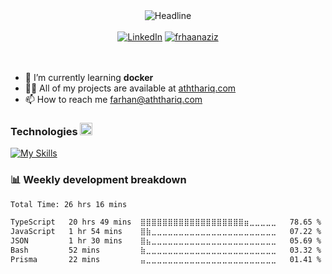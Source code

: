 <div>
  <div align=center>
    <img src="https://readme-typing-svg.herokuapp.com?font=Helvetica&size=32&duration=2500&pause=500&color=FFFFFF&center=true&vCenter=true&random=false&width=600&lines=I'm+Farhan+Aziz;A+Software+Engineer" alt="Headline" />
  </div>
  <br>
  <div align=center>
    <a href="https://www.linkedin.com/in/frhaanaziz/"><img src="https://img.shields.io/badge/Linkedin-0077b5?style=flat&logo=linkedin" alt="LinkedIn"/></a>
    <a href="https://github.com/frhaanaziz">
      <img src="https://komarev.com/ghpvc/?username=frhaanaziz&label=Profile%20Views&color=0e75b6&style=flat" alt="frhaanaziz"/>
    </a>
  </div>
  <br>
  <div align=left>
      <br>
      <ul>
          <li>🌱 I’m currently learning <b>docker</b></li>
          <li>👨‍💻 All of my projects are available at <a href="https://aththariq.com">aththariq.com</a></li>
          <li>📫 How to reach me <a href="mailto:farhan@aththariq.com">farhan@aththariq.com</a></li>
      </ul>
  </div>
  <div alighn=left>
    <h3>Technologies <img src="https://media2.giphy.com/media/QssGEmpkyEOhBCb7e1/giphy.gif?cid=ecf05e47a0n3gi1bfqntqmob8g9aid1oyj2wr3ds3mg700bl&rid=giphy.gif" width=20px></h3>  
  </div>
</div>

  [![My Skills](https://skillicons.dev/icons?i=html,css,js,ts,react,svelte,vue,nextjs,nuxtjs,nodejs,nestjs,tailwind,prisma,githubactions,sentry,nginx,git,supabase,mysql,cypress)](https://skillicons.dev)

 <h3>📊 Weekly development breakdown</h3>  

<!--START_SECTION:waka-->

```txt
Total Time: 26 hrs 16 mins

TypeScript   20 hrs 49 mins  ⣿⣿⣿⣿⣿⣿⣿⣿⣿⣿⣿⣿⣿⣿⣿⣿⣿⣿⣿⣶⣀⣀⣀⣀⣀   78.65 %
JavaScript   1 hr 54 mins    ⣿⣷⣀⣀⣀⣀⣀⣀⣀⣀⣀⣀⣀⣀⣀⣀⣀⣀⣀⣀⣀⣀⣀⣀⣀   07.22 %
JSON         1 hr 30 mins    ⣿⣦⣀⣀⣀⣀⣀⣀⣀⣀⣀⣀⣀⣀⣀⣀⣀⣀⣀⣀⣀⣀⣀⣀⣀   05.69 %
Bash         52 mins         ⣷⣀⣀⣀⣀⣀⣀⣀⣀⣀⣀⣀⣀⣀⣀⣀⣀⣀⣀⣀⣀⣀⣀⣀⣀   03.32 %
Prisma       22 mins         ⣤⣀⣀⣀⣀⣀⣀⣀⣀⣀⣀⣀⣀⣀⣀⣀⣀⣀⣀⣀⣀⣀⣀⣀⣀   01.41 %
```

<!--END_SECTION:waka-->
